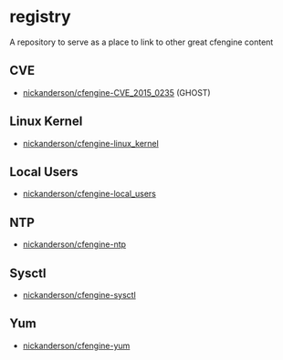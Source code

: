 # registry
A repository to serve as a place to link to other great cfengine content

## CVE
 - [nickanderson/cfengine-CVE_2015_0235](https://github.com/nickanderson/cfengine-CVE_2015_0235) (GHOST)

## Linux Kernel
- [nickanderson/cfengine-linux_kernel](https://github.com/nickanderson/cfengine-linux_kernel)

## Local Users
- [nickanderson/cfengine-local_users](https://github.com/nickanderson/cfengine-local_users)

## NTP
  - [nickanderson/cfengine-ntp](https://github.com/nickanderson/cfengine-ntp)

## Sysctl
- [nickanderson/cfengine-sysctl](https://github.com/nickanderson/cfengine-sysctl)

## Yum
  - [nickanderson/cfengine-yum](https://github.com/nickanderson/cfengine-yum)

